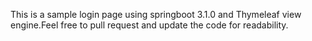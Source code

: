 This is a sample login page using springboot 3.1.0 and Thymeleaf view engine.Feel free to pull request and update the code for readability.
